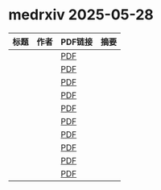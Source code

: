 # medrxiv 2025-05-28

| 标题 | 作者 | PDF链接 |  摘要 |
|------|------|--------|------|
|  |  | [PDF](https://doi.org/10.1101/2023.05.24.23289730) |  |
|  |  | [PDF](https://doi.org/10.1101/2024.09.17.24312688) |  |
|  |  | [PDF](https://doi.org/10.1101/2024.09.18.24313869) |  |
|  |  | [PDF](https://doi.org/10.1101/2024.09.18.24313803) |  |
|  |  | [PDF](https://doi.org/10.1101/2024.09.20.24314007) |  |
|  |  | [PDF](https://doi.org/10.1101/2024.10.14.24315496) |  |
|  |  | [PDF](https://doi.org/10.1101/2024.12.20.24318979) |  |
|  |  | [PDF](https://doi.org/10.1101/2025.01.07.25320117) |  |
|  |  | [PDF](https://doi.org/10.1101/2025.01.06.25320043) |  |
|  |  | [PDF](https://doi.org/10.1101/2025.01.21.25320673) |  |
